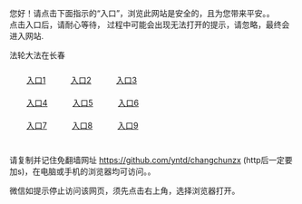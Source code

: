 您好！请点击下面指示的“入口”，浏览此网站是安全的，且为您带来平安。。 <br/>
点击入口后，请耐心等待， 过程中可能会出现无法打开的提示，请忽略，最终会进入网站. </br>

法轮大法在长春<br/>
<div style="padding:10px"><a style="margin:20px" target="_blank" href="https://dmgbqdmisrlzi.cloudfront.net/2Qpsp?vjsxdvda" id="ccLink1" rel="nofollow">入口1</a> <a target="_blank" style="margin:20px" href="https://d26hxjd0rihzvk.cloudfront.net/2Qpsp?wypxp" id="ccLink2" rel="nofollow">入口2</a> <a style="margin:20px" target="_blank" href="https://d1udvnb7g29i0i.cloudfront.net/2Qpsp?omtkdfx" id="ccLink3" rel="nofollow">入口3</a></div>

<div style="padding:10px" ><a style="margin:20px" target="_blank" href="https://dmgbqdmisrlzi.cloudfront.net/2Qpsp?vjsxdvda" id="ccLink4" rel="nofollow">入口4</a> <a style="margin:20px" href="https://d26hxjd0rihzvk.cloudfront.net/2Qpsp?wypxp" target="_blank" id="ccLink5" rel="nofollow">入口5</a> <a style="margin:20px" href="https://d1udvnb7g29i0i.cloudfront.net/2Qpsp?omtkdfx" target="_blank" id="ccLink6" rel="nofollow">入口6</a></div>

<div style="padding:10px"><a style="margin:20px" target="_blank" href="https://dmgbqdmisrlzi.cloudfront.net/2Qpsp?vjsxdvda" id="ccLink7" rel="nofollow">入口7</a> <a style="margin:20px" href="https://d26hxjd0rihzvk.cloudfront.net/2Qpsp?wypxp" target="_blank" id="ccLink8" rel="nofollow">入口8</a> <a style="margin:20px" target="_blank" href="https://d1udvnb7g29i0i.cloudfront.net/2Qpsp?omtkdfx" id="ccLink9" rel="nofollow">入口9</a></div>

<br/>



请复制并记住免翻墙网址 https://github.com/yntd/changchunzx (http后一定要加s)，在电脑或手机的浏览器均可访问。。<br/>

微信如提示停止访问该网页，须先点击右上角，选择浏览器打开。
